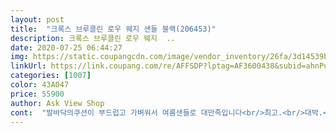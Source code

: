 ```yaml
---
layout: post 
title:  "크록스 브루클린 로우 웨지 샌들 블랙(206453)" 
description: 크록스 브루클린 로우 웨지  ..
date: 2020-07-25 06:44:27 
img: https://static.coupangcdn.com/image/vendor_inventory/26fa/3d14539ba6aab2d9cbbf2324e7f30c22090ec10ff60c3d01090c96fc2f95.png 
linkUrl: https://link.coupang.com/re/AFFSDP?lptag=AF3600438&subid=ahnPublicAsk&pageKey=1414991265&itemId=2451713923&vendorItemId=70445355178&traceid=V0-113-6b79ce10c37afc34 
categories: [1007] 
color: 43A047 
price: 55900 
author: Ask View Shop 
cont:  "발바닥의쿠션이 부드럽고 가벼워서 여름샌들로 대만족입니다<br/>최고.<br/>대박.<br/>넘 편하고 좋아요.<br/>정사이즈 시키세요.<br/>전235신어요.<br/>크게 나온것같아요.<br/><br/>" 
---
```

